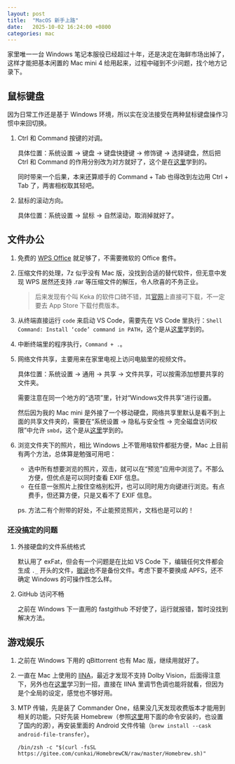 ```yaml
---
layout: post
title:  "MacOS 新手上路"
date:   2025-10-02 16:24:00 +0800
categories: mac
---
```


家里唯一一台 Windows 笔记本服役已经超过十年，还是决定在海鲜市场出掉了，这样才能把基本闲置的 Mac mini 4 给用起来，过程中碰到不少问题，找个地方记录下。

## 鼠标键盘

因为日常工作还是基于 Windows 环境，所以实在没法接受在两种鼠标键盘操作习惯中来回切换。

1. Ctrl 和 Command 按键的对调。

    具体位置：系统设置 -> 键盘 -> 键盘快捷键 -> 修饰键 -> 选择键盘，然后把 Ctrl 和 Command 的作用分别改为对方就好了，这个是在[这里](https://zhuanlan.zhihu.com/p/613878115)学到的。

    同时带来一个后果，本来还算顺手的 Command + Tab 也得改到左边用 Ctrl + Tab 了，两害相权取其轻吧。

2. 鼠标的滚动方向。

    具体位置：系统设置 -> 鼠标 -> 自然滚动，取消掉就好了。

## 文件办公

1. 免费的 [WPS Office](https://zh-hant.wps.com/download/) 就足够了，不需要微软的 Office 套件。

2. 压缩文件的处理，7z 似乎没有 Mac 版，没找到合适的替代软件，但无意中发现 WPS 居然还支持 .rar 等压缩文件的解压，令人欣喜的不务正业。

    > 后来发现有个叫 Keka 的软件口碑不错，其[官网](https://www.keka.io/zh-cn/)上直接可下载，不一定要去 App Store 下载付费版本。

3. 从终端直接运行 `code` 来启动 VS Code，需要先在 VS Code 里执行：`Shell Command: Install ‘code’ command in PATH`，这个是从[这里](https://zhuanlan.zhihu.com/p/642745004)学到的。

4. 中断终端里的程序执行，`Command + .`。

5. 网络文件共享，主要用来在家里电视上访问电脑里的视频文件。

    具体位置：系统设置 -> 通用 -> 共享 -> 文件共享，可以按需添加想要共享的文件夹。

    需要注意在同一个地方的“选项”里，针对“Windows文件共享”进行设置。

    然后因为我的 Mac mini 是外接了一个移动硬盘，网络共享里默认是看不到上面的共享文件夹的，需要在“系统设置 -> 隐私与安全性 -> 完全磁盘访问权限”中允许 `smbd`，这个是从[这里](https://apple.stackexchange.com/questions/472836/how-to-share-a-folder-stored-on-an-external-usb-drive)学到的。

6. 浏览文件夹下的照片，相比 Windows 上不管用啥软件都挺方便，Mac 上目前有两个方法，总体算是勉强可用吧：

    * 选中所有想要浏览的照片，双击，就可以在“预览”应用中浏览了。不那么方便，但优点是可以同时查看 EXIF 信息。
    * 在任意一张照片上按住空格别松开，也可以同时用方向键进行浏览。有点费手，但还算方便，只是又看不了 EXIF 信息。

    ps. 方法二有个附带的好处，不止能预览照片，文档也是可以的！

### 还没搞定的问题

1. 外接硬盘的文件系统格式

    默认用了 exFat，但会有一个问题是在比如 VS Code 下，编辑任何文件都会生成 `._` 开头的文件，[据说](https://www.zhihu.com/question/398260618/answer/3143436699)也不是备份文件。考虑下要不要换成 APFS，还不确定 Windows 的可操作性怎么样。

2. GitHub 访问不畅

    之前在 Windows 下一直用的 fastgithub 不好使了，运行就报错，暂时没找到解决方法。

## 游戏娱乐

1. 之前在 Windows 下用的 qBittorrent 也有 Mac 版，继续用就好了。

2. 一直在 Mac 上使用的 [IINA](https://iina.io/)，最近才发现不支持 Dolby Vision，后面得注意下，另外也在[这里](https://www.zhihu.com/question/470187352/answer/3418773337)学习到一招，直接在 IINA 里调节色调也能将就看，但因为是个全局的设定，感觉也不够好用。

3. MTP 传输，先是装了 Commander One，结果没几天发现收费版本才能用到相关的功能，只好先装 Homebrew（参照[这里](https://blog.csdn.net/weixin_63310665/article/details/143313410)用下面的命令安装的，也设置了国内的源），再安装里面的 Android 文件传输（`brew install --cask android-file-transfer`）。

    ```
    /bin/zsh -c "$(curl -fsSL https://gitee.com/cunkai/HomebrewCN/raw/master/Homebrew.sh)"
    ```

